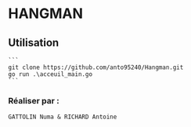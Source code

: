 # HANGMAN

## Utilisation
    ```
    git clone https://github.com/anto95240/Hangman.git
    go run .\acceuil_main.go
    ```
### Réaliser par : 

    GATTOLIN Numa & RICHARD Antoine